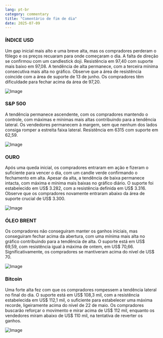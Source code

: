 ```yaml
---
lang: pt-br
category: commentary
title: "Comentário de fim de dia"
date: 2025-07-09
---
```


### ÍNDICE USD

Um gap inicial mais alto e uma breve alta, mas os compradores perderam o fôlego e os preços recuaram para onde começaram o dia. A falta de direção se confirmou com um candlestick doji. Resistência em 97,40 com suporte mais baixo em 97,08. A tendência de alta permanece, com a terceira mínima consecutiva mais alta no gráfico. Observe que a área de resistência coincide com a área de suporte de 13 de junho. Os compradores têm dificuldade para fechar acima da área de 97,20.

![Image](https://markleighedu.github.io/img/Jul-2025/09-Jul-2025/usdindex.jpg)

### S&P 500

A tendência permanece ascendente, com os compradores mantendo o controle, com máximas e mínimas mais altas contribuindo para a tendência lateral. Os vendedores permanecem à margem, sem que nenhum dos lados consiga romper a estreita faixa lateral. Resistência em 6315 com suporte em 62,59.

![Image](https://markleighedu.github.io/img/Jul-2025/09-Jul-2025/sp500.jpg)

### OURO

Após uma queda inicial, os compradores entraram em ação e fizeram o suficiente para vencer o dia, com um candle verde confirmando o fechamento em alta. Apesar da alta, a tendência de baixa permanece intacta, com máxima e mínima mais baixas no gráfico diário. O suporte foi estabelecido em US$ 3.282, com a resistência definida em US$ 3.316. Observe que os compradores novamente entraram abaixo da área de suporte crucial de US$ 3.300.

![Image](https://markleighedu.github.io/img/Jul-2025/09-Jul-2025/gold.jpg)

### ÓLEO BRENT

Os compradores não conseguiram manter os ganhos iniciais, mas conseguiram fechar acima da abertura, com uma mínima mais alta no gráfico contribuindo para a tendência de alta. O suporte está em US$ 69,59, com resistência igual à máxima de ontem, em US$ 70,66. Significativamente, os compradores se mantiveram acima do nível de US$ 70.

![Image](https://markleighedu.github.io/img/Jul-2025/09-Jul-2025/brentoil.jpg)

### Bitcoin

Uma forte alta fez com que os compradores rompessem a tendência lateral no final do dia. O suporte está em US$ 108,3 mil, com a resistência estabelecida em US$ 112,1 mil, o suficiente para estabelecer uma máxima recorde, ligeiramente acima do nível de 22 de maio. Os compradores buscarão reforçar o movimento e mirar acima de US$ 112 mil, enquanto os vendedores miram abaixo de US$ 110 mil, na tentativa de reverter os ganhos.

![Image](https://markleighedu.github.io/img/Jul-2025/09-Jul-2025/bitcoin.jpg)

